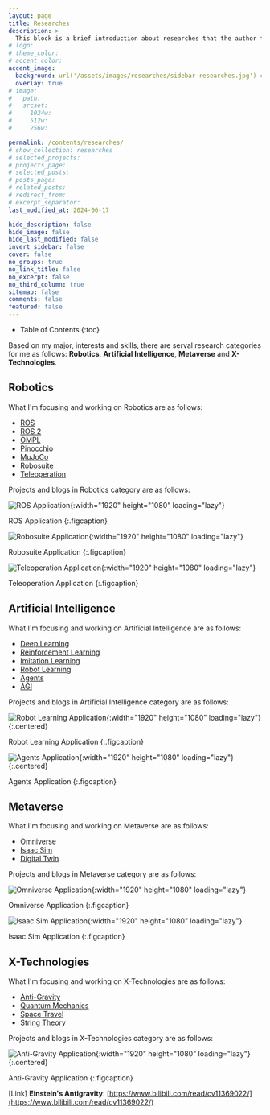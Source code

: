 ```yaml
---
layout: page
title: Researches
description: >
  This block is a brief introduction about researches that the author focuses on.
# logo:
# theme_color:
# accent_color:
accent_image:
  background: url('/assets/images/researches/sidebar-researches.jpg') center/cover
  overlay: true
# image:
#   path:
#   srcset:
#     1024w:
#     512w:
#     256w:

permalink: /contents/researches/
# show_collection: researches
# selected_projects:
# projects_page:
# selected_posts:
# posts_page:
# related_posts:
# redirect_from:
# excerpt_separator:
last_modified_at: 2024-06-17

hide_description: false
hide_image: false
hide_last_modified: false
invert_sidebar: false
cover: false
no_groups: true
no_link_title: false
no_excerpt: false
no_third_column: true
sitemap: false
comments: false
featured: false
---
```


- Table of Contents
{:toc}

Based on my major, interests and skills, there are serval research categories for me as follows: **Robotics**, **Artificial Intelligence**, **Metaverse** and **X-Technologies**.

## Robotics

What I'm focusing and working on Robotics are as follows:
- [ROS](https://www.ros.org/)
- [ROS 2](https://docs.ros.org/en/rolling/index.html)
- [OMPL](https://ompl.kavrakilab.org/)
- [Pinocchio](https://stack-of-tasks.github.io/pinocchio/)
- [MuJoCo](https://mujoco.org/)
- [Robosuite](https://robosuite.ai/)
- [Teleoperation](/contents/projects/robot-teleoperation/index.html)

Projects and blogs in Robotics category are as follows:

![ROS Application](/assets/images/researches/ros-application.png){:width="1920" height="1080" loading="lazy"}

ROS Application
{:.figcaption}

![Robosuite Application](/assets/images/researches/robosuite-application.png){:width="1920" height="1080" loading="lazy"}

Robosuite Application
{:.figcaption}

![Teleoperation Application](/assets/images/researches/teleoperation-application.png){:width="1920" height="1080" loading="lazy"}

Teleoperation Application
{:.figcaption}

## Artificial Intelligence

What I'm focusing and working on Artificial Intelligence are as follows:
- [Deep Learning](https://gist.github.com/JadeCong/0cb39602cad9a22272f5cd97d94b8d46#file-deep-learning-md)
- [Reinforcement Learning](https://gist.github.com/JadeCong/0cb39602cad9a22272f5cd97d94b8d46#file-reinforcement-learning-md)
- [Imitation Learning](https://gist.github.com/JadeCong/0cb39602cad9a22272f5cd97d94b8d46#file-imitation-learning-md)
- [Robot Learning](https://github.com/JadeCong/Awesome-Robot-Learning)
- [Agents](https://github.com/JadeCong/Agents)
- [AGI](https://github.com/JadeCong/AGI)

Projects and blogs in Artificial Intelligence category are as follows:

![Robot Learning Application](/assets/images/researches/robot-learning-application.png){:width="1920" height="1080" loading="lazy"}
{:.centered}

Robot Learning Application
{:.figcaption}

![Agents Application](/assets/images/researches/agents-application.png){:width="1920" height="1080" loading="lazy"}
{:.centered}

Agents Application
{:.figcaption}

## Metaverse

What I'm focusing and working on Metaverse are as follows:
- [Omniverse](https://www.nvidia.com/en-us/omniverse/)
- [Isaac Sim](https://developer.nvidia.com/isaac/sim)
- [Digital Twin](https://www.nvidia.com/en-us/omniverse/solutions/digital-twins/)

Projects and blogs in Metaverse category are as follows:

![Omniverse Application](/assets/images/researches/omniverse-application.png){:width="1920" height="1080" loading="lazy"}

Omniverse Application
{:.figcaption}

![Isaac Sim Application](/assets/images/researches/isaac-sim-application.png){:width="1920" height="1080" loading="lazy"}

Isaac Sim Application
{:.figcaption}

## X-Technologies

What I'm focusing and working on X-Technologies are as follows:
- [Anti-Gravity](https://gist.github.com/JadeCong/2be024e6185bd573a8ff4d48ac965c5d#file-anti-gravity-md)
- [Quantum Mechanics](https://gist.github.com/JadeCong/2be024e6185bd573a8ff4d48ac965c5d#file-quantum-mechanics-md)
- [Space Travel](https://gist.github.com/JadeCong/2be024e6185bd573a8ff4d48ac965c5d#file-space-travel-md)
- [String Theory](https://gist.github.com/JadeCong/2be024e6185bd573a8ff4d48ac965c5d#file-string-theory-md)

Projects and blogs in X-Technologies category are as follows:

![Anti-Gravity Application](/assets/images/researches/anti-gravity-application.png){:width="1920" height="1080" loading="lazy"}
{:.centered}

Anti-Gravity Application
{:.figcaption}

[Link] **Einstein's Antigravity**: [https://www.bilibili.com/read/cv11369022/](https://www.bilibili.com/read/cv11369022/)
